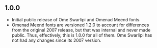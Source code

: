 ## 1.0.0

- Initial public release of Ome Swarlipi and Omenad Meend fonts
- Omenad Meend fonts are versioned 1.2.0 to account for differences from the
  original 2007 release, but that was internal and never made public. Thus,
  effectively, this is 1.0.0 for all of them. Ome Swarlipi has not had any
  changes since its 2007 version.
